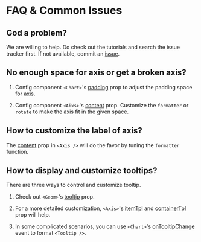
# FAQ & Common Issues

<span id="ques"></span>

## God a problem?
We are willing to help. Do check out the tutorials and search the issue tracker first. If not available, commit an [issue](//github.com/alibaba/BizCharts/issues).

<span id="axisSpace"></span>

## No enough space for axis or get a broken axis?
1. Config component `<Chart>`'s [padding](/doc/api/chart.md#padding) prop to adjust the padding space for axis.

2. Config component `<Aixs>`'s [content](/doc/api/axis.md#content) prop. Customize the `formatter` or `rotate` to make the axis fit in the given space.

<span id="customLabel"></span>

## How to customize the label of axis?
 The [content](/doc/api/axis.md#content) prop in `<Axis />` will do the favor by tuning the `formatter` function.

<span id="tooltipShow"></span>

## How to display and customize tooltips?

There are three ways to control and customize tooltip.

1. Check out `<Geom>`'s [tooltip](/doc/api/geom.md#tooltip) prop.

2. For a more detailed customization, `<Axis>`'s [itemTpl](/doc/api/axis.md#itemtpl) and [containerTpl](/doc/api/axis.md#containertpl) prop will help.

3. In some complicated scenarios, you can use `<Chart>`'s [onTooltipChange](/doc/api/chart.md#onTooltipChange) event to format `<Tooltip />`.

